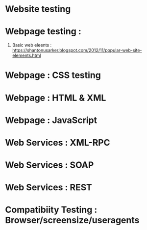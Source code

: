 # Website testing 

# Webpage testing : 
1. Basic web eleents :  https://shantonusarker.blogspot.com/2012/11/popular-web-site-elements.html

# Webpage : CSS testing 

# Webpage : HTML & XML

# Webpage : JavaScript

# Web Services : XML-RPC
# Web Services : SOAP
# Web Services : REST
 
# Compatibiity Testing : Browser/screensize/useragents

